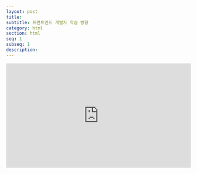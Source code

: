 ```yaml
---
layout: post
title:
subtitle: 프런트엔드 개발자 학습 방향
category: html
section: html
seq: 1
subseq: 1
description:
---
```


<div style="position: relative; max-width: 100%; padding-bottom: 56.25%; height: 0;">
  <iframe width="560" height="315" src="https://www.youtube.com/embed/02RCNUF-2Vw" frameborder="0" allow="accelerometer; autoplay; encrypted-media; gyroscope; picture-in-picture" allowfullscreen style="position: absolute; top: 0; left: 0; width: 100%; height: 100%;"></iframe>
</div>

